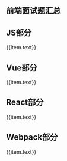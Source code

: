 ## 前端面试题汇总
<script setup>
  const dataMap = {
    js: 'js',
    react: 'react',
    vue: 'vue',
    webpack: 'webpack'
  }
  const data = [
    {
      text: "webpack",
      collapsed: false,
      items: [
        {
          text: "1.说说你对 webpack5 模块联邦的了解？",
          link: "/src/前端面试题/webpack/1.说说你对 webpack5 模块联邦的了解？"
        },
        {
          text: "2.聊聊 vite 和 webpack 的区别",
          link: "/src/前端面试题/webpack/2.聊聊 vite 和 webpack 的区别"
        },
        {
          text: "3.webpack 中的 loader 的作用是什么",
          link: "/src/前端面试题/webpack/3.webpack 中的 loader 的作用是什么"
        },
        {
          text: "4.webpack 中 plugin 的作用是什么，有没有自己写过",
          link: "/src/前端面试题/webpack/4.webpack 中 plugin 的作用是什么，有没有自己写过"
        },
        {
          text: "5.使用 webpack 打包时，如何更好地利用 long term cache",
          link: "/src/前端面试题/webpack/5.使用 webpack 打包时，如何更好地利用 long term cache"
        },
        {
          text: "6.js 代码压缩 minify 的原理是什么",
          link: "/src/前端面试题/webpack/6.js 代码压缩 minify 的原理是什么"
        },
        {
          text: "7.webpack 中什么是 HMR，原理是什么",
          link: "/src/前端面试题/webpack/7.webpack 中什么是 HMR，原理是什么"
        },
        { text: "8.Code Splitting是什么", link: "/src/前端面试题/webpack/8.Code Splitting是什么" }
      ]
    },
    {
      text: "react",
      collapsed: false,
      items: [
        {
          text: "1.useRef-ref-forwardsRef 的区别是什么？",
          link: "/src/前端面试题/react/1.useRef-ref-forwardsRef 的区别是什么？"
        },
        {
          text: "2.useEffect 的第二个参数, 传空数组和传依赖数组有什么区别？",
          link: "/src/前端面试题/react/2.useEffect 的第二个参数, 传空数组和传依赖数组有什么区别？"
        },
        {
          text: "3.如果在 useEffect 的第一个参数中 return 了一个函数，那么第二个参数分别传空数组和传依赖数组，该函数分别是在什么时候执行？",
          link: "/src/前端面试题/react/3.如果在 useEffect 的第一个参数中 return 了一个函数，那么第二个参数分别传空数组和传依赖数组，该函数分别是在什么时候执行？"
        },
        {
          text: "4.讲讲 React.memo 和 JS 的 memorize 函数的区别",
          link: "/src/前端面试题/react/4.讲讲 React.memo 和 JS 的 memorize 函数的区别"
        },
        {
          text: "5.怎么判断一个对象是否是 React 元素？",
          link: "/src/前端面试题/react/5.怎么判断一个对象是否是 React 元素？"
        },
        {
          text: "6.说说对 React 中Element、Component、Node、Instance 四个概念的理解",
          link: "/src/前端面试题/react/6.说说对 React 中Element、Component、Node、Instance 四个概念的理解"
        },
        {
          text: "7.实现 useUpdate 方法，调用时强制组件重新渲染",
          link: "/src/前端面试题/react/7.实现 useUpdate 方法，调用时强制组件重新渲染"
        },
        {
          text: "8.taro 的实现原理是怎么样的？",
          link: "/src/前端面试题/react/8.taro 的实现原理是怎么样的？"
        },
        {
          text: "9.taro 2.x 和 taro 3 最大区别是什么？",
          link: "/src/前端面试题/react/9.taro 2.x 和 taro 3 最大区别是什么？"
        },
        {
          text: "10.为什么Hooks不能写在条件语句或循环语句中？",
          link: "/src/前端面试题/react/10.为什么Hooks不能写在条件语句或循环语句中？"
        },
        {
          text: "11.Hooks为什么要写在函数的顶部？",
          link: "/src/前端面试题/react/11.Hooks为什么要写在函数的顶部？"
        },
        {
          text: "12.react hooks 如何替代或部分替代 redux 功能",
          link: "/src/前端面试题/react/12.react hooks 如何替代或部分替代 redux 功能"
        },
        {
          text: "13.useEffect 中如何使用 async和await",
          link: "/src/前端面试题/react/13.useEffect 中如何使用 async和await"
        },
        {
          text: "14.redux 解决什么问题，还有什么其他方案",
          link: "/src/前端面试题/react/14.redux 解决什么问题，还有什么其他方案"
        }
      ]
    },
    {
      text: "js",
      collapsed: false,
      items: [
        {
          text: "1.Promise 的 finally 怎么实现的？",
          link: "/src/前端面试题/js/1.Promise 的 finally 怎么实现的？"
        },
        {
          text: "2.Promise中then的第二个参数和catch的区别",
          link: "/src/前端面试题/js/2.Promise中then的第二个参数和catch的区别"
        },
        {
          text: "3.generator 是怎么做到中断和恢复的？",
          link: "/src/前端面试题/js/3.generator 是怎么做到中断和恢复的？"
        },
        {
          text: "4.为什么要区分宏任务和微任务？它们的执行优先级是什么？",
          link: "/src/前端面试题/js/4.为什么要区分宏任务和微任务？它们的执行优先级是什么？"
        },
        { text: "5.Web Worker 是什么？", link: "/src/前端面试题/js/5.Web Worker 是什么？" },
        {
          text: "6.说说你对 ToPrimitive 的理解",
          link: "/src/前端面试题/js/6.说说你对 ToPrimitive 的理解"
        },
        {
          text: "7.怎么使用 Math.max、Math.min 获取数组中的最值？",
          link: "/src/前端面试题/js/7.怎么使用 Math.max、Math.min 获取数组中的最值？"
        },
        {
          text: "8.var、let、const之间有什么区别？",
          link: "/src/前端面试题/js/8.var、let、const之间有什么区别？"
        },
        { text: "9.es6新特性", link: "/src/前端面试题/js/9.es6新特性" },
        {
          text: "10.导致 JavaScript 中 this 指向混乱的原因是什么",
          link: "/src/前端面试题/js/10.导致 JavaScript 中 this 指向混乱的原因是什么"
        },
        {
          text: "11.如何让Promise.all在抛出异常后依然有效",
          link: "/src/前端面试题/js/11.如何让Promise.all在抛出异常后依然有效"
        },
        { text: "12.Map和WeakMap的区别", link: "/src/前端面试题/js/12.Map和WeakMap的区别" },
        { text: "13.如何实现softbind", link: "/src/前端面试题/js/13.如何实现softbind" },
        {
          text: "14.在 js 中如何把类数组转化为数组",
          link: "/src/前端面试题/js/14.在 js 中如何把类数组转化为数组"
        },
        {
          text: "15.如何实现 compose 函数，进行函数合成",
          link: "/src/前端面试题/js/15.如何实现 compose 函数，进行函数合成"
        },
        { text: "16.如何使用js裁剪图片", link: "/src/前端面试题/js/16.如何使用js裁剪图片" }
      ]
    },
    {
      text: "vue",
      collapsed: false,
      items: [
        {
          text: "1.vue的响应式开发比命令式有什么优点？",
          link: "/src/前端面试题/vue/1.vue的响应式开发比命令式有什么优点？"
        },
        {
          text: "2.Vue3有了解过吗？能说说跟Vue2的区别吗？",
          link: "/src/前端面试题/vue/2.Vue3有了解过吗？能说说跟Vue2的区别吗？"
        },
        {
          text: "3.vue 中 $route 和 $router 有什么区别？",
          link: "/src/前端面试题/vue/3.vue 中 $route 和 $router 有什么区别？"
        },
        {
          text: "4.Vue 3.0中Treeshaking特性是什么，并举例进行说明？",
          link: "/src/前端面试题/vue/4.Vue 3.0中Treeshaking特性是什么，并举例进行说明？"
        },
        {
          text: "5.Vue组件间通信方式都有哪些",
          link: "/src/前端面试题/vue/5.Vue组件间通信方式都有哪些"
        },
        {
          text: "6.自定义指令是什么？有哪些应用场景？",
          link: "/src/前端面试题/vue/6.自定义指令是什么？有哪些应用场景？"
        },
        {
          text: "7.React 和 Vue 在技术层面有哪些区别？",
          link: "/src/前端面试题/vue/7.React 和 Vue 在技术层面有哪些区别？"
        },
        {
          text: "8.为什么Vue中的v-if和v-for不建议一起用？",
          link: "/src/前端面试题/vue/8.为什么Vue中的v-if和v-for不建议一起用？"
        },
        {
          text: "9.vue3 composition对比react hooks",
          link: "/src/前端面试题/vue/9.vue3 composition对比react hooks"
        },
        {
          text: "10.vue-loader 的实现原理是什么",
          link: "/src/前端面试题/vue/10.vue-loader 的实现原理是什么"
        }
      ]
    }
  ]
</script>

## JS部分
<div v-for="(item, index) in data.find(d => d.text === dataMap['js'])?.items" :key="index">
  <a :href="item.link.replace('/src/前端面试题', '.')">{{item.text}}</a>
</div>

## Vue部分
<div v-for="(item, index) in data.find(d => d.text === dataMap['vue'])?.items" :key="index">
  <a :href="item.link.replace('/src/前端面试题', '.')">{{item.text}}</a>
</div>

## React部分
<div v-for="(item, index) in data.find(d => d.text === dataMap['react'])?.items" :key="index">
  <a :href="item.link.replace('/src/前端面试题', '.')">{{item.text}}</a>
</div>

## Webpack部分
<div v-for="(item, index) in data.find(d => d.text === dataMap['webpack'])?.items" :key="index">
  <a :href="item.link.replace('/src/前端面试题', '.')">{{item.text}}</a>
</div>


